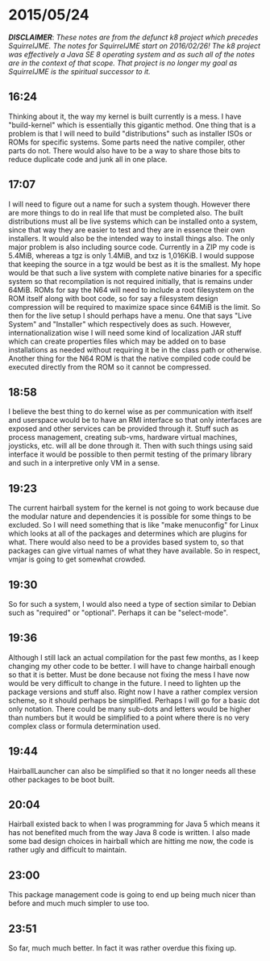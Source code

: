 # 2015/05/24

***DISCLAIMER***: _These notes are from the defunct k8 project which_
_precedes SquirrelJME. The notes for SquirrelJME start on 2016/02/26!_
_The k8 project was effectively a Java SE 8 operating system and as such_
_all of the notes are in the context of that scope. That project is no_
_longer my goal as SquirrelJME is the spiritual successor to it._

## 16:24

Thinking about it, the way my kernel is built currently is a mess. I have
"build-kernel" which is essentially this gigantic method. One thing that is a
problem is that I will need to build "distributions" such as installer ISOs or
ROMs for specific systems. Some parts need the native compiler, other parts do
not. There would also have to be a way to share those bits to reduce duplicate
code and junk all in one place.

## 17:07

I will need to figure out a name for such a system though. However there are
more things to do in real life that must be completed also. The built
distributions must all be live systems which can be installed onto a system,
since that way they are easier to test and they are in essence their own
installers. It would also be the intended way to install things also. The only
major problem is also including source code. Currently in a ZIP my code is
5.4MiB, whereas a tgz is only 1.4MiB, and txz is 1,016KiB. I would suppose
that keeping the source in a tgz would be best as it is the smallest. My hope
would be that such a live system with complete native binaries for a specific
system so that recompilation is not required initially, that is remains under
64MiB. ROMs for say the N64 will need to include a root filesystem on the ROM
itself along with boot code, so for say a filesystem design compression will
be required to maximize space since 64MiB is the limit. So then for the live
setup I should perhaps have a menu. One that says "Live System" and
"Installer" which respectively does as such. However, internationalization
wise I will need some kind of localization JAR stuff which can create
properties files which may be added on to base installations as needed without
requiring it be in the class path or otherwise. Another thing for the N64 ROM
is that the native compiled code could be executed directly from the ROM so it
cannot be compressed.

## 18:58

I believe the best thing to do kernel wise as per communication with itself
and userspace would be to have an RMI interface so that only interfaces are
exposed and other services can be provided through it. Stuff such as process
management, creating sub-vms, hardware virtual machines, joysticks, etc. will
all be done through it. Then with such things using said interface it would be
possible to then permit testing of the primary library and such in a
interpretive only VM in a sense.

## 19:23

The current hairball system for the kernel is not going to work because due
the modular nature and dependencies it is possible for some things to be
excluded. So I will need something that is like "make menuconfig" for Linux
which looks at all of the packages and determines which are plugins for what.
There would also need to be a provides based system to, so that packages can
give virtual names of what they have available. So in respect, vmjar is going
to get somewhat crowded.

## 19:30

So for such a system, I would also need a type of section similar to Debian
such as "required" or "optional". Perhaps it can be "select-mode".

## 19:36

Although I still lack an actual compilation for the past few months, as I keep
changing my other code to be better. I will have to change hairball enough so
that it is better. Must be done because not fixing the mess I have now would
be very difficult to change in the future. I need to lighten up the package
versions and stuff also. Right now I have a rather complex version scheme, so
it should perhaps be simplified. Perhaps I will go for a basic dot only
notation. There could be many sub-dots and letters would be higher than
numbers but it would be simplified to a point where there is no very complex
class or formula determination used.

## 19:44

HairballLauncher can also be simplified so that it no longer needs all these
other packages to be boot built.

## 20:04

Hairball existed back to when I was programming for Java 5 which means it has
not benefited much from the way Java 8 code is written. I also made some bad
design choices in hairball which are hitting me now, the code is rather ugly
and difficult to maintain.

## 23:00

This package management code is going to end up being much nicer than before
and much much simpler to use too.

## 23:51

So far, much much better. In fact it was rather overdue this fixing up.

